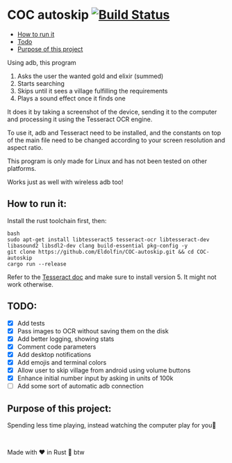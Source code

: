 # COC autoskip [![Build Status](https://jenkins.le-dauphin.tech/buildStatus/icon?subject=tests&?job=COC+autoskip+tests)](https://jenkins.le-dauphin.tech/job/COC%20autoskip%20tests/)

<!--toc:start-->
- [How to run it](#how-to-run-it)
- [Todo](#todo)
- [Purpose of this project](#purpose-of-this-project)
<!--toc:end-->

Using adb, this program
1. Asks the user the wanted gold and elixir (summed)
1. Starts searching
1. Skips until it sees a village fulfilling the requirements
1. Plays a sound effect once it finds one

It does it by taking a screenshot of the device, sending it to the computer
and processing it using the Tesseract OCR engine.

To use it, adb and Tesseract need to be installed, and the constants on top of the main file
need to be changed according to your screen resolution and aspect ratio.

This program is only made for Linux and has not been tested on other platforms.

Works just as well with wireless adb too!

## How to run it:
Install the rust toolchain first, then:
```
bash
sudo apt-get install libtesseract5 tesseract-ocr libtesseract-dev libasound2 libsdl2-dev clang build-essential pkg-config -y
git clone https://github.com/Eldolfin/COC-autoskip.git && cd COC-autoskip
cargo run --release
```

Refer to the [Tesseract doc](https://tesseract-ocr.github.io/tessdoc/Installation.html) and make sure to install version 5.
It might not work otherwise.

## TODO:
- [x] Add tests
- [x] Pass images to OCR without saving them on the disk
- [x] Add better logging, showing stats
- [x] Comment code parameters
- [x] Add desktop notifications
- [x] Add emojis and terminal colors
- [x] Allow user to skip village from android using volume buttons
- [x] Enhance initial number input by asking in units of 100k
- [ ] Add some sort of automatic adb connection

## Purpose of this project:
Spending less time playing, instead watching the computer play for you🗿

&nbsp;

Made with ❤  in Rust 🦀 btw
